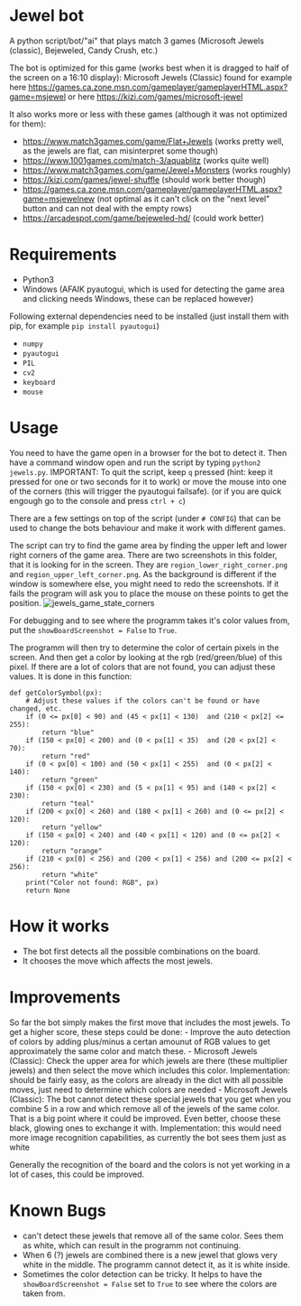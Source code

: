 # Jewel bot
A python script/bot/"ai" that plays match 3 games (Microsoft Jewels (classic), Bejeweled, Candy Crush, etc.)

The bot is optimized for this game (works best when it is dragged to half of the screen on a 16:10 display): Microsoft Jewels (Classic) found for example here https://games.ca.zone.msn.com/gameplayer/gameplayerHTML.aspx?game=msjewel or here https://kizi.com/games/microsoft-jewel 

It also works more or less with these games (although it was not optimized for them):
- https://www.match3games.com/game/Flat+Jewels (works pretty well, as the jewels are flat, can misinterpret some though)
- https://www.1001games.com/match-3/aquablitz (works quite well)
- https://www.match3games.com/game/Jewel+Monsters (works roughly)
- https://kizi.com/games/jewel-shuffle (should work better though)
- https://games.ca.zone.msn.com/gameplayer/gameplayerHTML.aspx?game=msjewelnew (not optimal as it can't click on the "next level" button and can not deal with the empty rows)
- https://arcadespot.com/game/bejeweled-hd/ (could work better)

# Requirements
- Python3
- Windows (AFAIK pyautogui, which is used for detecting the game area and clicking needs Windows, these can be replaced however)

Following external dependencies need to be installed (just install them with pip, for example `pip install pyautogui`)
- `numpy`
- `pyautogui`
- `PIL`
- `cv2`
- `keyboard`
- `mouse`

# Usage
You need to have the game open in a browser for the bot to detect it. Then have a command window open and run the script by typing `python2 jewels.py`. 
IMPORTANT: To quit the script, keep `q` pressed (hint: keep it pressed for one or two seconds for it to work) or move the mouse into one of the corners (this will trigger the pyautogui failsafe). (or if you are quick engough go to the console and press `ctrl + c`)

There are a few settings on top of the script (under `# CONFIG`) that can be used to change the bots behaviour and make it work with different games. 

The script can try to find the game area by finding the upper left and lower right corners of the game area. There are two screenshots in this folder, that it is looking for in the screen. They are `region_lower_right_corner.png` and `region_upper_left_corner.png`. As the background is different if the window is somewhere else, you might need to redo the screenshots. If it fails the program will ask you to place the mouse on these points to get the position. 
![jewels_game_state_corners](https://user-images.githubusercontent.com/13853689/174763686-90956574-cc0b-46c6-81f5-3e80f097cb27.png)

For debugging and to see where the programm takes it's color values from, put the `showBoardScreenshot = False` to `True`.


The programm will then try to determine the color of certain pixels in the screen. And then get a color by looking at the rgb (red/green/blue) of this pixel. If there are a lot of colors that are not found, you can adjust these values. It is done in this function:
```
def getColorSymbol(px):
    # Adjust these values if the colors can't be found or have changed, etc. 
    if (0 <= px[0] < 90) and (45 < px[1] < 130)  and (210 < px[2] <= 255):
        return "blue"
    if (150 < px[0] < 200) and (0 < px[1] < 35)  and (20 < px[2] < 70):
        return "red"
    if (0 < px[0] < 100) and (50 < px[1] < 255)  and (0 < px[2] < 140):
        return "green"
    if (150 < px[0] < 230) and (5 < px[1] < 95) and (140 < px[2] < 230):
        return "teal"
    if (200 < px[0] < 260) and (180 < px[1] < 260) and (0 <= px[2] < 120):
        return "yellow"
    if (150 < px[0] < 240) and (40 < px[1] < 120) and (0 <= px[2] < 120):
        return "orange"
    if (210 < px[0] < 256) and (200 < px[1] < 256) and (200 <= px[2] < 256):
        return "white"
    print("Color not found: RGB", px)
    return None
```


# How it works
- The bot first detects all the possible combinations on the board.
- It chooses the move which affects the most jewels.

# Improvements
So far the bot simply makes the first move that includes the most jewels. 
To get a higher score, these steps could be done: 
    - Improve the auto detection of colors by adding plus/minus a certan amounut of RGB values to get approximately the same color and match these.
    - Microsoft Jewels (Classic): Check the upper area for which jewels are there (these multiplier jewels) and then select the move which includes this color. 
    Implementation: should be fairly easy, as the colors are already in the dict with all possible moves, just need to determine which colors are needed
    - Microsoft Jewels (Classic): The bot cannot detect these special jewels that you get when you combine 5 in a row and which remove all of the jewels of the same color. That is a big point where it could be improved. Even better, choose these black, glowing ones to exchange it with. 
    Implementation: this would need more image recognition capabilities, as currently the bot sees them just as white


Generally the recognition of the board and the colors is not yet working in a lot of cases, this could be improved.

# Known Bugs
- can't detect these jewels that remove all of the same color. Sees them as white, which can result in the programm not continuing. 
- When 6 (?) jewels are combined there is a new jewel that glows very white in the middle. The programm cannot detect it, as it is white inside.
- Sometimes the color detection can be tricky. It helps to have the `showBoardScreenshot = False` set to `True` to see where the colors are taken from. 

# 

